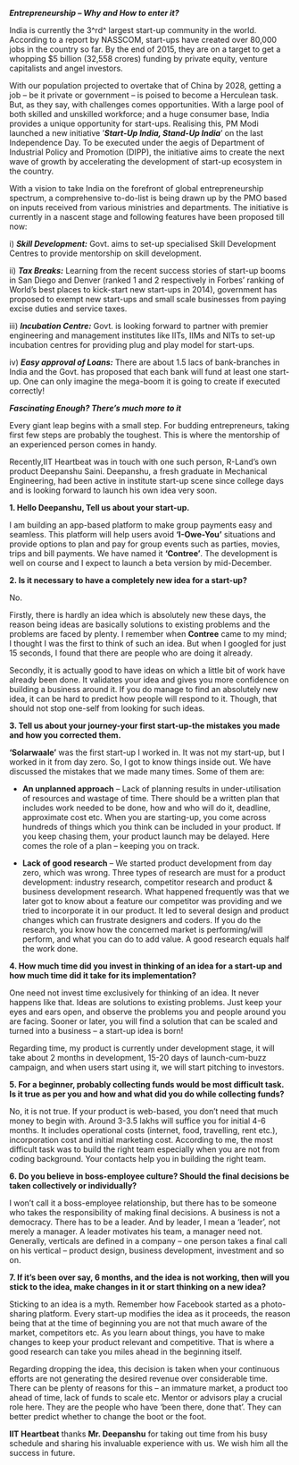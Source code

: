 ***Entrepreneurship – Why and How to enter it?***

India is currently the 3^rd^ largest start-up community in the world.
According to a report by NASSCOM, start-ups have created over 80,000
jobs in the country so far. By the end of 2015, they are on a target to
get a whopping \$5 billion (32,558 crores) funding by private equity,
venture capitalists and angel investors.

With our population projected to overtake that of China by 2028, getting
a job – be it private or government – is poised to become a Herculean
task. But, as they say, with challenges comes opportunities. With a
large pool of both skilled and unskilled workforce; and a huge consumer
base, India provides a unique opportunity for start-ups. Realising this,
PM Modi launched a new initiative ’***Start-Up India, Stand-Up India***’
on the last Independence Day. To be executed under the aegis of
Department of Industrial Policy and Promotion (DIPP), the initiative
aims to create the next wave of growth by accelerating the development
of start-up ecosystem in the country.

With a vision to take India on the forefront of global entrepreneurship
spectrum, a comprehensive to-do-list is being drawn up by the PMO based
on inputs received from various ministries and departments. The
initiative is currently in a nascent stage and following features have
been proposed till now:

i)  ***Skill Development:*** Govt. aims to set-up specialised Skill
    Development Centres to provide mentorship on skill development.

ii) ***Tax Breaks:*** Learning from the recent success stories of
    start-up booms in San Diego and Denver (ranked 1 and 2 respectively
    in Forbes’ ranking of World’s best places to kick-start new
    start-ups in 2014), government has proposed to exempt new start-ups
    and small scale businesses from paying excise duties and
    service taxes.

iii) ***Incubation Centre:*** Govt. is looking forward to partner with
    premier engineering and management institutes like IITs, IIMs and
    NITs to set-up incubation centres for providing plug and play model
    for start-ups.

iv) ***Easy approval of Loans:*** There are about 1.5 lacs of
    bank-branches in India and the Govt. has proposed that each bank
    will fund at least one start-up. One can only imagine the mega-boom
    it is going to create if executed correctly!

***Fascinating Enough? There’s much more to it***

Every giant leap begins with a small step. For budding entrepreneurs,
taking first few steps are probably the toughest. This is where the
mentorship of an experienced person comes in handy.

Recently,IIT Heartbeat was in touch with one such person, R-Land’s own
product Deepanshu Saini. Deepanshu, a fresh graduate in Mechanical
Engineering, had been active in institute start-up scene since college
days and is looking forward to launch his own idea very soon.

**1. Hello Deepanshu, Tell us about your start-up.**

I am building an app-based platform to make group payments easy and
seamless. This platform will help users avoid **‘I-Owe-You’** situations
and provide options to plan and pay for group events such as parties,
movies, trips and bill payments. We have named it **‘Contree’**. The
development is well on course and I expect to launch a beta version by
mid-December.

**2. Is it necessary to have a completely new idea for a start-up?**

No.

Firstly, there is hardly an idea which is absolutely new these days, the
reason being ideas are basically solutions to existing problems and the
problems are faced by plenty. I remember when **Contree** came to my
mind; I thought I was the first to think of such an idea. But when I
googled for just 15 seconds, I found that there are people who are doing
it already.

Secondly, it is actually good to have ideas on which a little bit of
work have already been done. It validates your idea and gives you more
confidence on building a business around it. If you do manage to find an
absolutely new idea, it can be hard to predict how people will respond
to it. Though, that should not stop one-self from looking for such
ideas.

**3. Tell us about your journey-your first start-up-the mistakes you
made and how you corrected them.**

**‘Solarwaale’** was the first start-up I worked in. It was not my
start-up, but I worked in it from day zero. So, I got to know things
inside out. We have discussed the mistakes that we made many times. Some
of them are:

-   **An unplanned approach** – Lack of planning results in
    under-utilisation of resources and wastage of time. There should be
    a written plan that includes work needed to be done, how and who
    will do it, deadline, approximate cost etc. When you are
    starting-up, you come across hundreds of things which you think can
    be included in your product. If you keep chasing them, your product
    launch may be delayed. Here comes the role of a plan – keeping you
    on track.

-   **Lack of good research** – We started product development from day
    zero, which was wrong. Three types of research are must for a
    product development: industry research, competitor research and
    product & business development research. What happened frequently
    was that we later got to know about a feature our competitor was
    providing and we tried to incorporate it in our product. It led to
    several design and product changes which can frustrate designers
    and coders. If you do the research, you know how the concerned
    market is performing/will perform, and what you can do to add value.
    A good research equals half the work done.

**4. How much time did you invest in thinking of an idea for a start-up
and how much time did it take for its implementation?**

One need not invest time exclusively for thinking of an idea. It never
happens like that. Ideas are solutions to existing problems. Just keep
your eyes and ears open, and observe the problems you and people around
you are facing. Sooner or later, you will find a solution that can be
scaled and turned into a business – a start-up idea is born!

Regarding time, my product is currently under development stage, it will
take about 2 months in development, 15-20 days of launch-cum-buzz
campaign, and when users start using it, we will start pitching to
investors.

**5. For a beginner, probably collecting funds would be most difficult
task. Is it true as per you and how and what did you do while collecting
funds?**

No, it is not true. If your product is web-based, you don’t need that
much money to begin with. Around 3-3.5 lakhs will suffice you for
initial 4-6 months. It includes operational costs (internet, food,
travelling, rent etc.), incorporation cost and initial marketing cost.
According to me, the most difficult task was to build the right team
especially when you are not from coding background. Your contacts help
you in building the right team.

**6. Do you believe in boss-employee culture? Should the final decisions
be taken collectively or individually?**

I won’t call it a boss-employee relationship, but there has to be
someone who takes the responsibility of making final decisions. A
business is not a democracy. There has to be a leader. And by leader, I
mean a ‘leader’, not merely a manager. A leader motivates his team, a
manager need not. Generally, verticals are defined in a company – one
person takes a final call on his vertical – product design, business
development, investment and so on.

**7. If it’s been over say, 6 months, and the idea is not working, then
will you stick to the idea, make changes in it or start thinking on a
new idea?**

Sticking to an idea is a myth. Remember how Facebook started as a
photo-sharing platform. Every start-up modifies the idea as it proceeds,
the reason being that at the time of beginning you are not that much
aware of the market, competitors etc. As you learn about things, you
have to make changes to keep your product relevant and competitive. That
is where a good research can take you miles ahead in the beginning
itself.

Regarding dropping the idea, this decision is taken when your continuous
efforts are not generating the desired revenue over considerable time.
There can be plenty of reasons for this – an immature market, a product
too ahead of time, lack of funds to scale etc. Mentor or advisors play a
crucial role here. They are the people who have ‘been there, done that’.
They can better predict whether to change the boot or the foot.

**IIT Heartbeat** thanks **Mr. Deepanshu** for taking out time from his
busy schedule and sharing his invaluable experience with us. We wish him
all the success in future.
